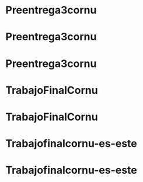 # Preentrega3cornu
# Preentrega3cornu
# Preentrega3cornu
# TrabajoFinalCornu
# TrabajoFinalCornu
# Trabajofinalcornu-es-este
# Trabajofinalcornu-es-este
